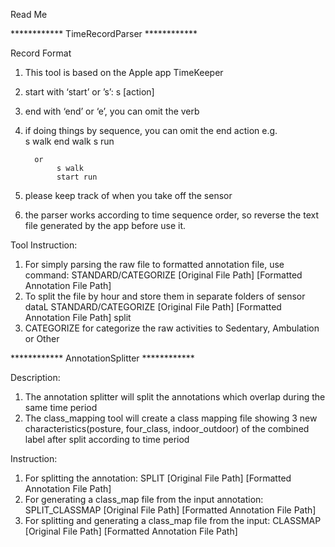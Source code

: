 Read Me


************ TimeRecordParser ************

Record Format

1. This tool is based on the Apple app TimeKeeper
2. start with ‘start’ or ’s’: s [action]
3. end with ‘end’ or ‘e’, you can omit the verb
4. if doing things by sequence, you can omit the end action
	       e.g.			    
	            s walk
	            end walk
              s run

         or
              s walk
              start run
5. please keep track of when you take off the sensor
6. the parser works according to time sequence order, so reverse the text file generated by the app before use it.

Tool Instruction:

1. For simply parsing the raw file to formatted annotation file, use command:
	STANDARD/CATEGORIZE [Original File Path] [Formatted Annotation File Path]
2. To split the file by hour and store them in separate folders of sensor dataL
	STANDARD/CATEGORIZE [Original File Path] [Formatted Annotation File Path] split
3. CATEGORIZE for categorize the raw activities to Sedentary, Ambulation or Other


************ AnnotationSplitter ************

Description:

1. The annotation splitter will split the annotations which overlap during the same time period
2. The class_mapping tool will create a class mapping file showing 3 new characteristics(posture, four_class, indoor_outdoor) of the combined label after split according to time period


Instruction:

1. For splitting the annotation:
   SPLIT [Original File Path] [Formatted Annotation File Path]
2. For generating a class_map file from the input annotation:
   SPLIT_CLASSMAP [Original File Path] [Formatted Annotation File Path]
3. For splitting and generating a class_map file from the input:
   CLASSMAP [Original File Path] [Formatted Annotation File Path]
